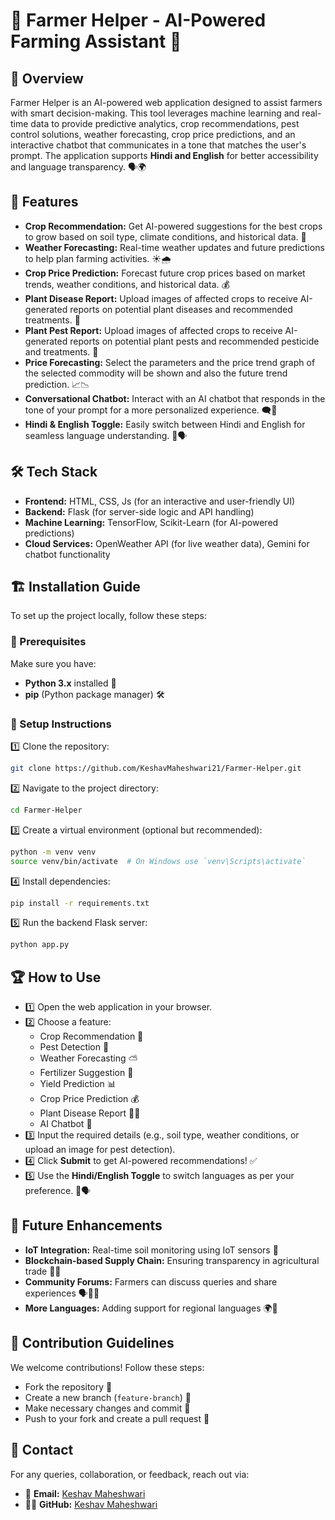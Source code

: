 # 🌾 Farmer Helper - AI-Powered Farming Assistant 🌱

## 📌 Overview
Farmer Helper is an AI-powered web application designed to assist farmers with smart decision-making. This tool leverages machine learning and real-time data to provide predictive analytics, crop recommendations, pest control solutions, weather forecasting, crop price predictions, and an interactive chatbot that communicates in a tone that matches the user's prompt. The application supports **Hindi and English** for better accessibility and language transparency. 🗣️🌍

## 🚀 Features
- **Crop Recommendation:** Get AI-powered suggestions for the best crops to grow based on soil type, climate conditions, and historical data. 🌾
- **Weather Forecasting:** Real-time weather updates and future predictions to help plan farming activities. ☀️🌧️
- **Crop Price Prediction:** Forecast future crop prices based on market trends, weather conditions, and historical data. 💰
- **Plant Disease Report:** Upload images of affected crops to receive AI-generated reports on potential plant diseases and recommended treatments. 🏥
- **Plant Pest Report:** Upload images of affected crops to receive AI-generated reports on potential plant pests and recommended pesticide and treatments. 🌿
- **Price Forecasting:** Select the parameters and the price trend graph of the selected commodity will be shown and also the future trend prediction. 📈📉
- **Conversational Chatbot:** Interact with an AI chatbot that responds in the tone of your prompt for a more personalized experience. 🗨️🤖
- **Hindi & English Toggle:** Easily switch between Hindi and English for seamless language understanding. 🔄🗣️

## 🛠️ Tech Stack
- **Frontend:** HTML, CSS, Js (for an interactive and user-friendly UI)
- **Backend:** Flask (for server-side logic and API handling)
- **Machine Learning:** TensorFlow, Scikit-Learn (for AI-powered predictions)
- **Cloud Services:** OpenWeather API (for live weather data), Gemini for chatbot functionality

## 🏗️ Installation Guide
To set up the project locally, follow these steps:

### 📌 Prerequisites
Make sure you have:
- **Python 3.x** installed 🐍
- **pip** (Python package manager) 🛠️

### 🔧 Setup Instructions
1️⃣ Clone the repository:
   ```bash
   git clone https://github.com/KeshavMaheshwari21/Farmer-Helper.git
   ```
2️⃣ Navigate to the project directory:
   ```bash
   cd Farmer-Helper
   ```
3️⃣ Create a virtual environment (optional but recommended):
   ```bash
   python -m venv venv
   source venv/bin/activate  # On Windows use `venv\Scripts\activate`
   ```
4️⃣ Install dependencies:
   ```bash
   pip install -r requirements.txt
   ```
5️⃣ Run the backend Flask server:
   ```bash
   python app.py
   ```

## 🏆 How to Use
- 1️⃣ Open the web application in your browser.
- 2️⃣ Choose a feature:
   - Crop Recommendation 🌾
   - Pest Detection 🐛
   - Weather Forecasting ⛅
   - Fertilizer Suggestion 🧪
   - Yield Prediction 📊
   - Crop Price Prediction 💰
   - Plant Disease Report 🏥🌿
   - AI Chatbot 🤖
- 3️⃣ Input the required details (e.g., soil type, weather conditions, or upload an image for pest detection).
- 4️⃣ Click **Submit** to get AI-powered recommendations! ✅
- 5️⃣ Use the **Hindi/English Toggle** to switch languages as per your preference. 🔄🗣️

## 🔮 Future Enhancements
-  **IoT Integration:** Real-time soil monitoring using IoT sensors 📡
-  **Blockchain-based Supply Chain:** Ensuring transparency in agricultural trade 📜🔗
-  **Community Forums:** Farmers can discuss queries and share experiences 🗣️👩‍🌾
-  **More Languages:** Adding support for regional languages 🌍📢

## 🤝 Contribution Guidelines
We welcome contributions! Follow these steps:
- Fork the repository 🍴
- Create a new branch (`feature-branch`) 🌿
- Make necessary changes and commit 📌
- Push to your fork and create a pull request 🔄

## 📩 Contact
For any queries, collaboration, or feedback, reach out via:
- 📧 **Email:** [Keshav Maheshwari](beastkeshavmaheshwari51@gmail.com)
- 👨‍💻 **GitHub:** [Keshav Maheshwari](https://github.com/KeshavMaheshwari21)

